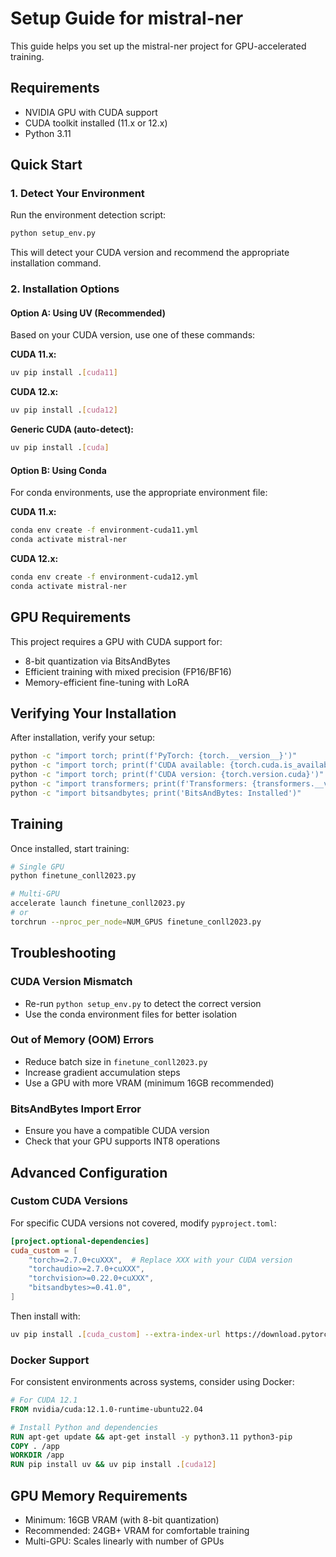 # Setup Guide for mistral-ner

This guide helps you set up the mistral-ner project for GPU-accelerated training.

## Requirements

- NVIDIA GPU with CUDA support
- CUDA toolkit installed (11.x or 12.x)
- Python 3.11

## Quick Start

### 1. Detect Your Environment

Run the environment detection script:

```bash
python setup_env.py
```

This will detect your CUDA version and recommend the appropriate installation command.

### 2. Installation Options

#### Option A: Using UV (Recommended)

Based on your CUDA version, use one of these commands:

**CUDA 11.x:**

```bash
uv pip install .[cuda11]
```

**CUDA 12.x:**

```bash
uv pip install .[cuda12]
```

**Generic CUDA (auto-detect):**

```bash
uv pip install .[cuda]
```

#### Option B: Using Conda

For conda environments, use the appropriate environment file:

**CUDA 11.x:**

```bash
conda env create -f environment-cuda11.yml
conda activate mistral-ner
```

**CUDA 12.x:**

```bash
conda env create -f environment-cuda12.yml
conda activate mistral-ner
```

## GPU Requirements

This project requires a GPU with CUDA support for:

- 8-bit quantization via BitsAndBytes
- Efficient training with mixed precision (FP16/BF16)
- Memory-efficient fine-tuning with LoRA

## Verifying Your Installation

After installation, verify your setup:

```bash
python -c "import torch; print(f'PyTorch: {torch.__version__}')"
python -c "import torch; print(f'CUDA available: {torch.cuda.is_available()}')"
python -c "import torch; print(f'CUDA version: {torch.version.cuda}')"
python -c "import transformers; print(f'Transformers: {transformers.__version__}')"
python -c "import bitsandbytes; print('BitsAndBytes: Installed')"
```

## Training

Once installed, start training:

```bash
# Single GPU
python finetune_conll2023.py

# Multi-GPU
accelerate launch finetune_conll2023.py
# or
torchrun --nproc_per_node=NUM_GPUS finetune_conll2023.py
```

## Troubleshooting

### CUDA Version Mismatch

- Re-run `python setup_env.py` to detect the correct version
- Use the conda environment files for better isolation

### Out of Memory (OOM) Errors

- Reduce batch size in `finetune_conll2023.py`
- Increase gradient accumulation steps
- Use a GPU with more VRAM (minimum 16GB recommended)

### BitsAndBytes Import Error

- Ensure you have a compatible CUDA version
- Check that your GPU supports INT8 operations

## Advanced Configuration

### Custom CUDA Versions

For specific CUDA versions not covered, modify `pyproject.toml`:

```toml
[project.optional-dependencies]
cuda_custom = [
    "torch>=2.7.0+cuXXX",  # Replace XXX with your CUDA version
    "torchaudio>=2.7.0+cuXXX",
    "torchvision>=0.22.0+cuXXX",
    "bitsandbytes>=0.41.0",
]
```

Then install with:

```bash
uv pip install .[cuda_custom] --extra-index-url https://download.pytorch.org/whl/cuXXX
```

### Docker Support

For consistent environments across systems, consider using Docker:

```dockerfile
# For CUDA 12.1
FROM nvidia/cuda:12.1.0-runtime-ubuntu22.04

# Install Python and dependencies
RUN apt-get update && apt-get install -y python3.11 python3-pip
COPY . /app
WORKDIR /app
RUN pip install uv && uv pip install .[cuda12]
```

## GPU Memory Requirements

- Minimum: 16GB VRAM (with 8-bit quantization)
- Recommended: 24GB+ VRAM for comfortable training
- Multi-GPU: Scales linearly with number of GPUs